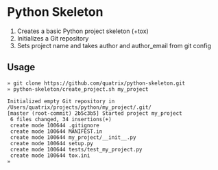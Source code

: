 Python Skeleton
======================

1. Creates a basic Python project skeleton (+tox)
2. Initializes a Git repository
3. Sets project name and takes author and author_email from git config

Usage
-----

```
» git clone https://github.com/quatrix/python-skeleton.git
» python-skeleton/create_project.sh my_project

Initialized empty Git repository in /Users/quatrix/projects/python/my_project/.git/
[master (root-commit) 2b5c3b5] Started project my_project
 6 files changed, 34 insertions(+)
 create mode 100644 .gitignore
 create mode 100644 MANIFEST.in
 create mode 100644 my_project/__init__.py
 create mode 100644 setup.py
 create mode 100644 tests/test_my_project.py
 create mode 100644 tox.ini
»
```
